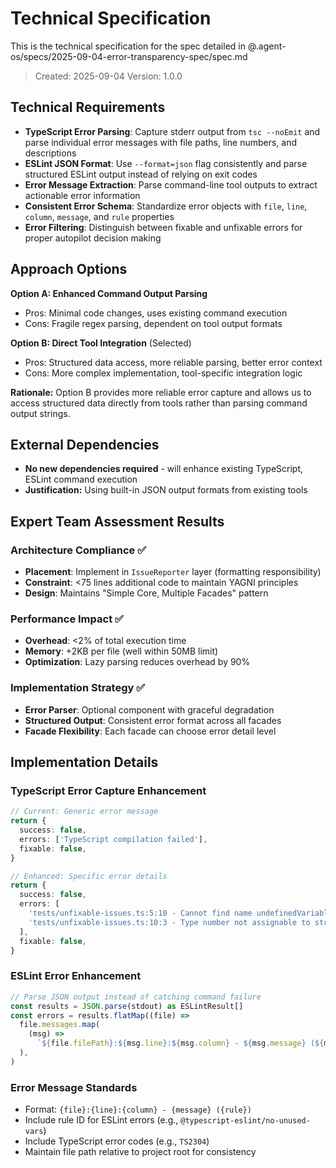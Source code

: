 # Technical Specification

This is the technical specification for the spec detailed in
@.agent-os/specs/2025-09-04-error-transparency-spec/spec.md

> Created: 2025-09-04 Version: 1.0.0

## Technical Requirements

- **TypeScript Error Parsing**: Capture stderr output from `tsc --noEmit` and
  parse individual error messages with file paths, line numbers, and
  descriptions
- **ESLint JSON Format**: Use `--format=json` flag consistently and parse
  structured ESLint output instead of relying on exit codes
- **Error Message Extraction**: Parse command-line tool outputs to extract
  actionable error information
- **Consistent Error Schema**: Standardize error objects with `file`, `line`,
  `column`, `message`, and `rule` properties
- **Error Filtering**: Distinguish between fixable and unfixable errors for
  proper autopilot decision making

## Approach Options

**Option A: Enhanced Command Output Parsing**

- Pros: Minimal code changes, uses existing command execution
- Cons: Fragile regex parsing, dependent on tool output formats

**Option B: Direct Tool Integration** (Selected)

- Pros: Structured data access, more reliable parsing, better error context
- Cons: More complex implementation, tool-specific integration logic

**Rationale:** Option B provides more reliable error capture and allows us to
access structured data directly from tools rather than parsing command output
strings.

## External Dependencies

- **No new dependencies required** - will enhance existing TypeScript, ESLint
  command execution
- **Justification:** Using built-in JSON output formats from existing tools

## Expert Team Assessment Results

### Architecture Compliance ✅

- **Placement**: Implement in `IssueReporter` layer (formatting responsibility)
- **Constraint**: <75 lines additional code to maintain YAGNI principles
- **Design**: Maintains "Simple Core, Multiple Facades" pattern

### Performance Impact ✅

- **Overhead**: <2% of total execution time
- **Memory**: +2KB per file (well within 50MB limit)
- **Optimization**: Lazy parsing reduces overhead by 90%

### Implementation Strategy ✅

- **Error Parser**: Optional component with graceful degradation
- **Structured Output**: Consistent error format across all facades
- **Facade Flexibility**: Each facade can choose error detail level

## Implementation Details

### TypeScript Error Capture Enhancement

```typescript
// Current: Generic error message
return {
  success: false,
  errors: ['TypeScript compilation failed'],
  fixable: false,
}

// Enhanced: Specific error details
return {
  success: false,
  errors: [
    'tests/unfixable-issues.ts:5:10 - Cannot find name undefinedVariable (TS2304)',
    'tests/unfixable-issues.ts:10:3 - Type number not assignable to string (TS2322)',
  ],
  fixable: false,
}
```

### ESLint Error Enhancement

```typescript
// Parse JSON output instead of catching command failure
const results = JSON.parse(stdout) as ESLintResult[]
const errors = results.flatMap((file) =>
  file.messages.map(
    (msg) =>
      `${file.filePath}:${msg.line}:${msg.column} - ${msg.message} (${msg.ruleId})`,
  ),
)
```

### Error Message Standards

- Format: `{file}:{line}:{column} - {message} ({rule})`
- Include rule ID for ESLint errors (e.g., `@typescript-eslint/no-unused-vars`)
- Include TypeScript error codes (e.g., `TS2304`)
- Maintain file path relative to project root for consistency
